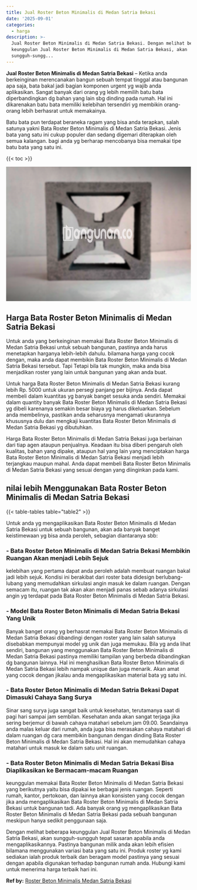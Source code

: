 ```yaml
---
title: Jual Roster Beton Minimalis di Medan Satria Bekasi
date: '2025-09-01'
categories:
  - harga
description: >-
  Jual Roster Beton Minimalis di Medan Satria Bekasi. Dengan melihat beberapa
  keunggulan Jual Roster Beton Minimalis di Medan Satria Bekasi, akan
  sungguh-sungg...
---
```


**Jual Roster Beton Minimalis di Medan Satria Bekasi** – Ketika anda berkeinginan merencanakan bangun sebuah tempat tinggal atau bangunan apa saja, bata bakal jadi bagian komponen urgent yg wajib anda aplikasikan. Sangat banyak dari orang yg lebih memilih batu bata diperbandingkan dg bahan yang lain sbg dinding pada rumah. Hal ini dikarenakan batu bata memiliki kelebihan tersendiri yg membikin orang-orang lebih berhasrat untuk memakainya.

Batu bata pun terdapat beraneka ragam yang bisa anda terapkan, salah satunya yakni Bata Roster Beton Minimalis di Medan Satria Bekasi. Jenis bata yang satu ini cukup populer dan sedang digemari diterapkan oleh semua kalangan. bagi anda yg berharap mencobanya bisa memakai tipe batu bata yang satu ini.

{{< toc >}}

![Jual Roster Beton Minimalis di Medan Satria Bekasi](/images/bata-roster-minimalis-26.png)

## Harga Bata Roster Beton Minimalis di Medan Satria Bekasi

Untuk anda yang berkeinginan memakai Bata Roster Beton Minimalis di Medan Satria Bekasi untuk sebuah bangunan, pastinya anda harus menetapkan harganya lebih-lebih dahulu. bilamana harga yang cocok dengan, maka anda dapat membikin Bata Roster Beton Minimalis di Medan Satria Bekasi tersebut. Tapi Tetapi bila tak mungkin, maka anda bisa menjadikan roster yang lain untuk bangunan yang akan anda buat.

Untuk harga Bata Roster Beton Minimalis di Medan Satria Bekasi kurang lebih Rp. 5000 untuk ukuran persegi panjang per bijinya. Anda dapat membeli dalam kuantitas yg banyak banget sesuka anda sendiri. Memakai dalam quantity banyak Bata Roster Beton Minimalis di Medan Satria Bekasi yg dibeli karenanya semakin besar biaya yg harus dikeluarkan. Sebelum anda membelinya, pastikan anda seharusnya mengamati ukurannya khususnya dulu dan mengkaji kuantitas Bata Roster Beton Minimalis di Medan Satria Bekasi yg dibutuhkan.

Harga Bata Roster Beton Minimalis di Medan Satria Bekasi juga berlainan dari tiap agen ataupun penjualnya. Keadaan itu bisa diberi pengaruh oleh kualitas, bahan yang dipake, ataupun hal yang lain yang menciptakan harga Bata Roster Beton Minimalis di Medan Satria Bekasi menjadi lebih terjangkau maupun mahal. Anda dapat membeli Bata Roster Beton Minimalis di Medan Satria Bekasi yang sesuai dengan yang diinginkan pada kami.

## nilai lebih Menggunakan Bata Roster Beton Minimalis di Medan Satria Bekasi

{{< table-tables table="table2" >}}

Untuk anda yg mengaplikasikan Bata Roster Beton Minimalis di Medan Satria Bekasi untuk sebuah bangunan, akan ada banyak banget keistimewaan yg bisa anda peroleh, sebagian diantaranya sbb:

### \- Bata Roster Beton Minimalis di Medan Satria Bekasi Membikin Ruangan Akan menjadi Lebih Sejuk

kelebihan yang pertama dapat anda peroleh adalah membuat ruangan bakal jadi lebih sejuk. Kondisi ini berakibat dari roster bata didesign berlubang-lubang yang memudahkan sirkulasi angin masuk ke dalam ruangan. Dengan semacam itu, ruangan tak akan akan menjadi panas sebab adanya sirkulasi angin yg terdapat pada Bata Roster Beton Minimalis di Medan Satria Bekasi.

### \- Model Bata Roster Beton Minimalis di Medan Satria Bekasi Yang Unik

Banyak banget orang yg berhasrat memakai Bata Roster Beton Minimalis di Medan Satria Bekasi dibandingi dengan roster yang lain salah satunya disebabkan mempunyai model yg unik dan juga memukau. Bila yg anda lihat sendiri, bangunan yang menggunakan Bata Roster Beton Minimalis di Medan Satria Bekasi pastinya memiliki tampilan yang berbeda dibandingkan dg bangunan lainnya. Hal ini menghasilkan Bata Roster Beton Minimalis di Medan Satria Bekasi lebih nampak unique dan juga menarik. Akan amat yang cocok dengan jikalau anda mengaplikasikan material bata yg satu ini.

### \- Bata Roster Beton Minimalis di Medan Satria Bekasi Dapat Dimasuki Cahaya Sang Surya

Sinar sang surya juga sangat baik untuk kesehatan, terutamanya saat di pagi hari sampai jam sembilan. Kesehatan anda akan sangat terjaga jika sering berjemur di bawah cahaya matahari sebelum jam 09.00. Seandainya anda malas keluar dari rumah, anda juga bisa merasakan cahaya matahari di dalam ruangan dg cara membikin bangunan dengan dinding Bata Roster Beton Minimalis di Medan Satria Bekasi. Hal ini akan memudahkan cahaya matahari untuk masuk ke dalam satu unit ruangan.

### \- Bata Roster Beton Minimalis di Medan Satria Bekasi Bisa Diaplikasikan ke Bermacam-macam Ruangan

keunggulan memakai Bata Roster Beton Minimalis di Medan Satria Bekasi yang berikutnya yaitu bisa dipakai ke berbagai jenis ruangan. Seperti rumah, kantor, pertokoan, dan lainnya akan konsisten yang cocok dengan jika anda mengaplikasikan Bata Roster Beton Minimalis di Medan Satria Bekasi untuk bangunan tadi. Ada banyak orang yg mengaplikasikan Bata Roster Beton Minimalis di Medan Satria Bekasi pada sebuah bangunan meskipun hanya sedikit penggunaan saja.

Dengan melihat beberapa keunggulan Jual Roster Beton Minimalis di Medan Satria Bekasi, akan sungguh-sungguh tepat sasaran apabila anda mengaplikasikannya. Pastinya bangunan milik anda akan lebih efisien bilamana menggunakan variasi bata yang satu ini. Produk roster yg kami sediakan ialah produk terbaik dan beragam model pastinya yang sesuai dengan apabila digunakan terhadap bangunan rumah anda. Hubungi kami untuk menerima harga terbaik hari ini.

**Ref by:** [Roster Beton Minimalis Medan Satria Bekasi](https://id.wikipedia.org/wiki/Roster)
